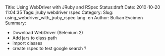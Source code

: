 Title: Using WebDriver with JRuby and RSpec 
Status:draft
Date: 2010-10-20 11:04:35
Tags: jruby webdriver rspec
Category: 
Slug: using_webdriver_with_jruby_rspec
lang: en
Author: Bulkan Evcimen
Summary: 

* Download WebDriver (Selenium 2)
* Add jars to class path
* import classes
* create rspec to test google search ?
